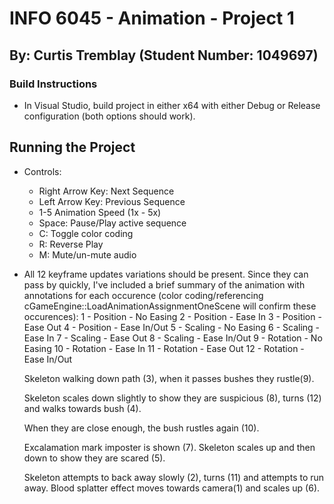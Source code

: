# INFO 6045 - Animation - Project 1
## By: Curtis Tremblay (Student Number: 1049697)


### Build Instructions
- In Visual Studio, build project in either x64 with either Debug or Release configuration (both options should work).

## Running the Project
- Controls:
    - Right Arrow Key: Next Sequence
    - Left Arrow Key: Previous Sequence
    - 1-5 Animation Speed (1x - 5x)
    - Space: Pause/Play active sequence
    - C: Toggle color coding
    - R: Reverse Play
    - M: Mute/un-mute audio

- All 12 keyframe updates variations should be present. Since they can pass by quickly, I've included a brief summary of the animation with annotations for each occurence (color coding/referencing cGameEngine::LoadAnimationAssignmentOneScene will confirm these occurences):
    1 - Position - No Easing
    2 - Position - Ease In
    3 - Position - Ease Out
    4 - Position - Ease In/Out
    5 - Scaling - No Easing
    6 - Scaling - Ease In
    7 - Scaling - Ease Out
    8 - Scaling - Ease In/Out
    9 - Rotation - No Easing
    10 - Rotation - Ease In
    11 - Rotation - Ease Out
    12 - Rotation - Ease In/Out

    Skeleton walking down path (3), when it passes bushes they rustle(9). 

    Skeleton scales down slightly to show they are suspicious (8), turns (12) and walks towards bush (4).

    When they are close enough, the bush rustles again (10).

    Excalamation mark imposter is shown (7). Skeleton scales up and then down to show they are scared (5).

    Skeleton attempts to back away slowly (2), turns (11) and attempts to run away. Blood splatter effect moves towards camera(1) and scales up (6).

